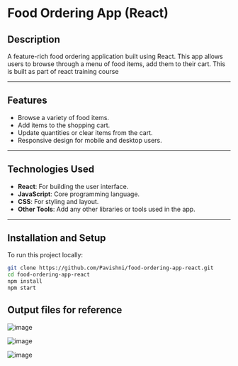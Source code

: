 # Food Ordering App (React)

## Description

A feature-rich food ordering application built using React. This app allows users to browse through a menu of food items, add them to their cart. This is built as part of react training course

---

## Features

- Browse a variety of food items.
- Add items to the shopping cart.
- Update quantities or clear items from the cart.
- Responsive design for mobile and desktop users.

---

## Technologies Used

- **React**: For building the user interface.
- **JavaScript**: Core programming language.
- **CSS**: For styling and layout.
- **Other Tools**: Add any other libraries or tools used in the app.

---

## Installation and Setup

To run this project locally:

   ```bash
   git clone https://github.com/Pavishni/food-ordering-app-react.git
   cd food-ordering-app-react
   npm install
   npm start
   ```

## Output files for reference
![image](https://github.com/user-attachments/assets/c4732f4b-de78-49aa-996d-1b1bbbd1a957)

![image](https://github.com/user-attachments/assets/ee61ec43-3fd5-4612-a1b2-edc58cb2b1a9)

![image](https://github.com/user-attachments/assets/9df171bb-2035-4291-99bd-dd3a637fb4db)

